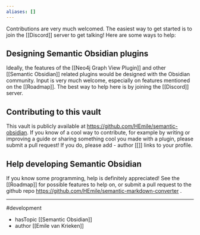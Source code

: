 ```yaml
---
aliases: []
---
```


Contributions are very much welcomed. The easiest way to get started is to join the [[Discord]] server to get talking! Here are some ways to help:

## Designing Semantic Obsidian plugins
Ideally, the features of the [[Neo4j Graph View Plugin]] and other [[Semantic Obsidian]] related plugins would be designed with the Obsidian community. Input is very much welcome, especially on features mentioned on the [[Roadmap]]. The best way to help here is by joining the [[Discord]] server.

## Contributing to this vault
This vault is publicly available at https://github.com/HEmile/semantic-obsidian. If you know of a cool way to contribute, for example by writing or improving a guide or sharing something cool you made with a plugin, please submit a pull request!
If you do, please add - author \[\[\]\] links to your profile.

## Help developing Semantic Obsidian
If you know some programming, help is definitely appreciated! See the [[Roadmap]] for possible features to help on, or submit a pull request to the github repo https://github.com/HEmile/semantic-markdown-converter .  

--- 
#development
- hasTopic [[Semantic Obsidian]]
- author [[Emile van Krieken]]